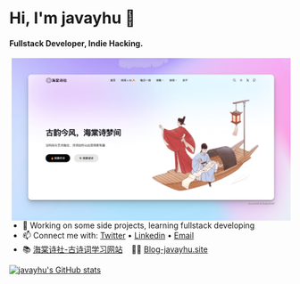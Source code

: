 
# Hi, I'm javayhu 👋

#### Fullstack Developer, Indie Hacking.

<a href="https://haitang.app">
<img align="right" src="https://github.com/javayhu/javayhu/blob/main/screenshot_xnapper.png" alt="haitang-app" width="500">
</a>


- 🚀 Working on some side projects, learning fullstack developing
- 📫 Connect me with: [Twitter](https://twitter.com/javayhu) • [Linkedin](https://www.linkedin.com/in/javayhu) • [Email](mailto:javayhu@gmail.com)
- 📚 [海棠诗社-古诗词学习网站](https://haitang.app) &nbsp;&nbsp; 👨‍💻 [Blog-javayhu.site](https://javayhu.site) 

[![javayhu's GitHub stats](https://github-readme-stats.vercel.app/api?username=javayhu)](https://github.com/anuraghazra/github-readme-stats)

